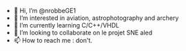 - 👋 Hi, I’m @nrobbeGE1
- 👀 I’m interested in aviation, astrophotography and archery
- 🌱 I’m currently learning C/C++/VHDL
- 💞️ I’m looking to collaborate on le projet SNE aled
- 📫 How to reach me : don't.

<!---
nrobbeGE1/nrobbeGE1 is a ✨ special ✨ repository because its `README.md` (this file) appears on your GitHub profile.
You can click the Preview link to take a look at your changes.
--->
